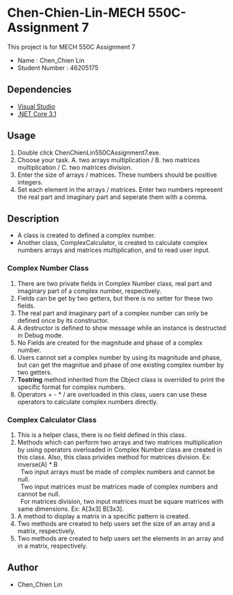 # Chen-Chien-Lin-MECH 550C-Assignment 7

This project is for MECH 550C Assignment 7
* Name : Chen_Chien Lin
* Student Number : 46205175

## Dependencies
* [Visual Studio](https://visualstudio.microsoft.com/downloads)
* [.NET Core 3.1](https://docs.microsoft.com/en-us/dotnet/core/install/sdk?pivots=os-windows)

## Usage 
1. Double click ChenChienLin550CAssignment7.exe.
2. Choose your task. A. two arrays multiplication / B. two matrices multiplication / C. two matrices division. 
3. Enter the size of arrays / matrices. These numbers should be positive integers.
4. Set each element in the arrays / matrices. Enter two numbers represent the real part and imaginary part and seperate them with a comma.

## Description
* A class is created to defined a complex number.
* Another class, ComplexCalculator, is created to calculate complex numbers arrays and matrices multiplication, and to read user input.

### Complex Number Class
1. There are two private fields in Complex Number class, real part and imaginary part of a complex number, respectively.
2. Fields can be get by two getters, but there is no setter for these two fields.
3. The real part and imaginary part of a complex number can only be defined once by its constructor.
4. A destructor is defined to show message while an instance is destructed in Debug mode.
5. No Fields are created for the magnitude and phase of a complex number.
6. Users cannot set a complex number by using its magnitude and phase,
   but can get the magnitue and phase of one existing complex number by two getters.
7. **Tostring** method inherited from the Object class is overrided to print the specific format for complex numbers.    
8. Operators + - * / are overloaded in this class, users can use these operators to calculate complex numbers directly.

### Complex Calculator Class
1. This is a helper class, there is no field defined in this class.
2. Methods which can perform two arrays and two matrices multiplication by using operators overloaded in Complex Number class
   are created in this class. Also, this class privides method for matrices division. Ex: inverse(A) * B <br/>
&ensp;Two input arrays must be made of complex numbers and cannot be null.<br/>
&ensp;Two input matrices must be matrices made of complex numbers and cannot be null.<br/>
&ensp;For matrices division, two input matrices must be square matrices with same dimensions. Ex: A[3x3] B[3x3].
4. A method to display a matrix in a specific pattern is created.
5. Two methods are created to help users set the size of an array and a matrix, respectively.
6. Two methods are created to help users set the elements in an array and in a matrix, respectively.

## Author
* Chen_Chien Lin
